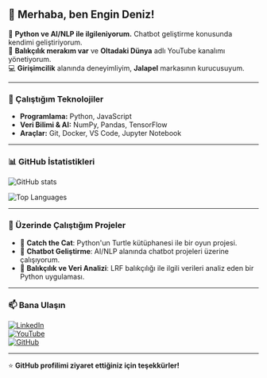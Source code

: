 ## 👋 Merhaba, ben Engin Deniz!
🚀 **Python ve AI/NLP ile ilgileniyorum.** Chatbot geliştirme konusunda kendimi geliştiriyorum.  
🎣 **Balıkçılık merakım var** ve **Oltadaki Dünya** adlı YouTube kanalımı yönetiyorum.  
💻 **Girişimcilik** alanında deneyimliyim, **Jalapel** markasının kurucusuyum.

---

### 🔧 Çalıştığım Teknolojiler
- **Programlama:** Python, JavaScript
- **Veri Bilimi & AI:** NumPy, Pandas, TensorFlow
- **Araçlar:** Git, Docker, VS Code, Jupyter Notebook

---

### 📊 GitHub İstatistikleri
![GitHub stats](https://github-readme-stats.vercel.app/api?username=engin-deniz&show_icons=true&theme=radical)

![Top Languages](https://github-readme-stats.vercel.app/api/top-langs/?username=engin-deniz&layout=compact&theme=radical)

---

### 📌 Üzerinde Çalıştığım Projeler
- 🐍 **Catch the Cat**: Python'un Turtle kütüphanesi ile bir oyun projesi.
- 🤖 **Chatbot Geliştirme**: AI/NLP alanında chatbot projeleri üzerine çalışıyorum.
- 🎣 **Balıkçılık ve Veri Analizi**: LRF balıkçılığı ile ilgili verileri analiz eden bir Python uygulaması.

---

### 📫 Bana Ulaşın
[![LinkedIn](https://img.shields.io/badge/LinkedIn-0077B5?style=for-the-badge&logo=linkedin&logoColor=white)](#)  
[![YouTube](https://img.shields.io/badge/YouTube-Oltadaki_D%C3%BCnya-red?style=for-the-badge&logo=youtube)](#)  
[![GitHub](https://img.shields.io/badge/GitHub-181717?style=for-the-badge&logo=github&logoColor=white)](https://github.com/engindenizz)

---
⭐️ **GitHub profilimi ziyaret ettiğiniz için teşekkürler!**
